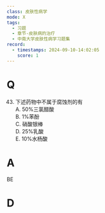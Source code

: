 ```yaml
---
class: 皮肤性病学
mode: X
tags:
  - 习题
  - 章节-皮肤病的治疗
  - 中南大学皮肤性病学习题集
record:
  - timestamps: 2024-09-10-14:02:05
    score: 1
---
```


# Q
43. 下述药物中不属于腐蚀剂的有  
A. 50%三氯醋酸  
B. 1%苯酚  
C. 硝酸银棒  
D. 25%乳酸  
E. 10%水杨酸  
# A
BE
# D
